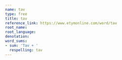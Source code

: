 ```yaml
---
name: tav
type: free
title: tav
reference_link: https://www.etymonline.com/word/tav
root_name: 
root_language: 
denotation: 
word_sums:
- sum: 'Tav + '
  respelling: tav
---
```

